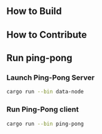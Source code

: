 ## How to Build

## How to Contribute



## Run ping-pong

### Launch Ping-Pong Server
```sh
cargo run --bin data-node
```

### Run Ping-Pong client
```sh
cargo run --bin ping-pong
```
